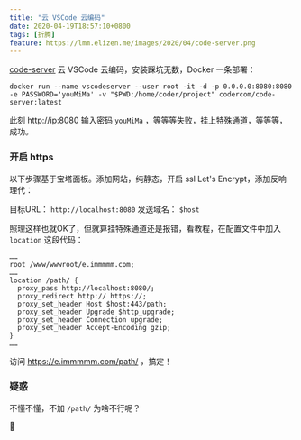 ```yaml
---
title: "云 VSCode 云编码"
date: 2020-04-19T18:57:10+0800
tags: [折腾]
feature: https://lmm.elizen.me/images/2020/04/code-server.png
---
```



[code-server](https://github.com/cdr/code-server) 云 VSCode 云编码，安装踩坑无数，Docker 一条部署：

```
docker run --name vscodeserver --user root -it -d -p 0.0.0.0:8080:8080 -e PASSWORD='youMiMa' -v "$PWD:/home/coder/project" codercom/code-server:latest
```

此刻 http://ip:8080 输入密码 `youMiMa` ，等等等失败，挂上特殊通道，等等等，成功。

<!--more-->

### 开启 https

以下步骤基于宝塔面板。添加网站，纯静态，开启 ssl Let's Encrypt，添加反响理代：

目标URL： `http://localhost:8080` 发送域名： `$host`

照理这样也就OK了，但就算挂特殊通道还是报错，看教程，在配置文件中加入 `location` 这段代码：

```
……
root /www/wwwroot/e.immmmm.com;
……
location /path/ {
  proxy_pass http://localhost:8080/;
  proxy_redirect http:// https://;
  proxy_set_header Host $host:443/path;
  proxy_set_header Upgrade $http_upgrade;
  proxy_set_header Connection upgrade;
  proxy_set_header Accept-Encoding gzip;
}
……
```

访问 <https://e.immmmm.com/path/>  ，搞定！

### 疑惑

不懂不懂，不加 `/path/` 为啥不行呢？

🤔️

